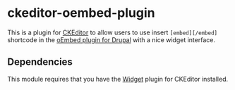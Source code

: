 ckeditor-oembed-plugin
======================

This is a plugin for [CKEditor](http://ckeditor.com) to allow users to use insert `[embed][/embed]` shortcode in the [oEmbed plugin for Drupal](https://drupal.org/project/oembed) with a nice widget interface.

Dependencies
------------

This module requires that you have the [Widget](http://ckeditor.com/addon/widget) plugin for CKEditor installed.
